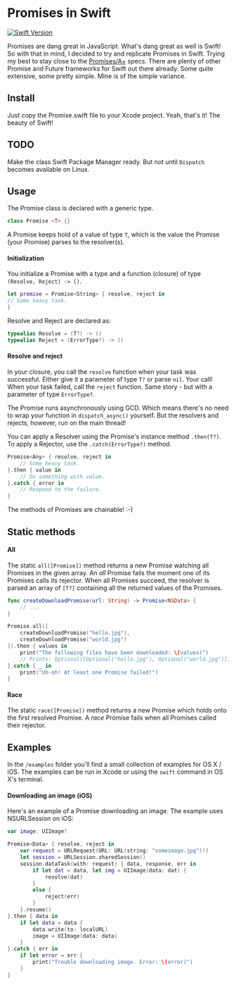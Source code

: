 Promises in Swift
=================

[![Swift Version](https://img.shields.io/badge/swift-3.0-orange.svg)](https://swift.org)

Promises are dang great in JavaScript. What's dang great as well is Swift! So with that in mind, I decided to try and replicate Promises in Swift. Trying my best to stay close to the [Promises/A+](https://promisesaplus.com/) specs. There are plenty of other Promise and Future frameworks for Swift out there already. Some quite extensive, some pretty simple. Mine is of the simple variance.

## Install
Just copy the Promise.swift file to your Xcode project. Yeah, that's it! The beauty of Swift!

## TODO
Make the class Swift Package Manager ready. But not until `Dispatch` becomes available on Linux.

## Usage
The Promise class is declared with a generic type. 
```swift
class Promise <T> {}
```
A Promise keeps hold of a value of type `T`, which is the value the Promise (your Promise) parses to the resolver(s).



#### Initialization
You initialize a Promise with a type and a function (closure) of type `(Resolve, Reject) -> ()`.
```swift
let promise = Promise<String> { resolve, reject in 
// Some heavy task.
}
```

Resolve and Reject are declared as:
```swift
typealias Resolve = (T?) -> ()
typealias Reject = (ErrorType?) -> ()
```

#### Resolve and reject
In your closure, you call the `resolve` function when your task was successful. Either give it a parameter of type `T?` or parse `nil`. Your call! 
When your task failed, call the `reject` function. Same story - but with a parameter of type `ErrorType?`.

The Promise runs asynchronously using GCD. Which means there's no need to wrap your function in `dispatch_async()` yourself. But the resolvers and rejects, however, run on the main thread! 

You can apply a Resolver using the Promise's instance method `.then(T?)`.
To apply a Rejector, use the `.catch(ErrorType?)` method.
```swift
Promise<Any> { resolve, reject in 
	// Some heavy task.
}.then { value in
	// Do something with value.   
}.catch { error in
	// Respond to the failure.
}
```
The methods of Promises are chainable! :-)


## Static methods
#### All
The static `all([Promise])` method returns a new Promise watching all Promises in the given array. An *all* Promise fails the moment one of its Promises calls its rejector. When all Promises succeed, the resolver is parsed an array of `[T?]` containing all the returned values of the Promises.
```swift
func createDownloadPromise(url: String) -> Promise<NSData> {
	// ...
}

Promise.all([
	createDownloadPromise("hello.jpg"),
	createDownloadPromise("world.jpg")
]).then { values in
	print("The following files have been downloaded: \(values)")
	// Prints: Optional([Optional("hello.jpg"), Optional("world.jpg")])
}.catch { _ in 
	print("Uh-oh! At least one Promise failed!")
}
```

#### Race
The static `race([Promise])` method returns a new Promise which holds onto the first resolved Promise. A *race* Promise fails when all Promises called their rejector.

## Examples
In the `/examples` folder you'll find a small collection of examples for OS X / iOS. The examples can be run in Xcode or using the `swift` command in OS X's terminal.

#### Downloading an image (iOS)
Here's an example of a Promise downloading an image. The example uses NSURLSession on iOS:
```swift
var image: UIImage?

Promise<Data> { resolve, reject in
	var request = URLRequest(URL: URL(string: "someimage.jpg")!)
	let session = URLSession.sharedSession()
	session.dataTask(with: request) { data, response, err in 
		if let dat = data, let img = UIImage(data: dat) {
			resolve(dat)
		}
		else {
			reject(err)
		}
	}.resume()
}.then { data in
	if let data = data {
		data.write(to: localURL)
		image = UIImage(data: data)
	}
}.catch { err in 
	if let error = err {
		print("Trouble downloading image. Error: \(error)")
	}
}
```
